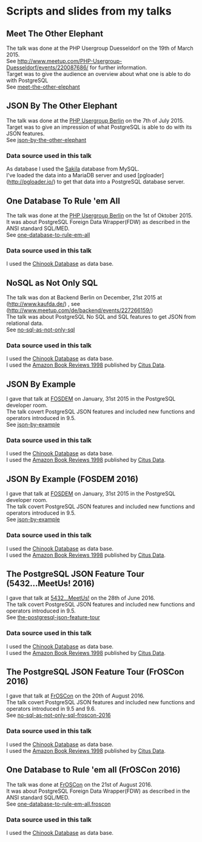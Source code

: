 # Scripts and slides from my talks

## Meet The Other Elephant
The talk was done at the PHP Usergroup Duesseldorf on the 19th of March 2015.  
See http://www.meetup.com/PHP-Usergroup-Duesseldorf/events/220087686/ for further information.  
Target was to give the audience an overview about what one is able to do with PostgreSQL  
See [meet-the-other-elephant](https://github.com/sjstoelting/talks/tree/master/meet-the-other-elephant)

## JSON By The Other Elephant
The talk was done at the [PHP Usergroup Berlin](http://www.bephpug.de/2015/07/07/july.html) on the 7th of July 2015.  
Target was to give an impression of what PostgreSQL is able to do with its JSON features.  
See [json-by-the-other-elephant](https://github.com/sjstoelting/talks/tree/master/json-by-the-other-elephant)

### Data source used in this talk
As database I used the [Sakila](http://dev.mysql.com/doc/index-other.html) database from MySQL.  
I've loaded the data into a MariaDB server and used [pgloader] (http://pgloader.io/) to get that data into a PostgreSQL database server.

## One Database To Rule 'em All
The talk was done at the [PHP Usergroup Berlin](http://www.bephpug.de/2015/09/01/september.html) on the 1st of Oktober 2015.  
It was about PostgreSQL Foreign Data Wrapper(FDW) as described in the  ANSI standard SQL/MED.   
See [one-database-to-rule-em-all](https://github.com/sjstoelting/talks/tree/master/one-database-to-rule-em-all)

### Data source used in this talk
I used the [Chinook Database](http://chinookdatabase.codeplex.com/) as data base.

## NoSQL as Not Only SQL
The talk was don at Backend Berlin on December, 21st 2015 at (http://www.kaufda.de/) , see (http://www.meetup.com/de/backend/events/227266159/)  
The talk was about PostgreSQL No SQL and SQL features to get JSON from relational data.   
See [no-sql-as-not-only-sql](https://github.com/sjstoelting/talks/tree/master/no-sql-as-not-only-sql)

### Data source used in this talk
I used the [Chinook Database](http://chinookdatabase.codeplex.com/) as data base.  
I used the [Amazon Book Reviews 1998](http://examples.citusdata.com/customer_reviews_nested_1998.json.gz) published by [Citus Data](https://www.citusdata.com/).  

## JSON By Example
I gave that talk at [FOSDEM](https://fosdem.org/2016/) on January, 31st 2015 in the PostgreSQL developer room.  
The talk covert PostgreSQL JSON features and included new functions and operators introduced in 9.5.  
See [json-by-example](https://github.com/sjstoelting/talks/tree/master/json-by-example)

### Data source used in this talk
I used the [Chinook Database](http://chinookdatabase.codeplex.com/) as data base.  
I used the [Amazon Book Reviews 1998](http://examples.citusdata.com/customer_reviews_nested_1998.json.gz) published by [Citus Data](https://www.citusdata.com/).

## JSON By Example (FOSDEM 2016)
I gave that talk at [FOSDEM](https://fosdem.org/2016/) on January, 31st 2015 in the PostgreSQL developer room.  
The talk covert PostgreSQL JSON features and included new functions and operators introduced in 9.5.  
See [json-by-example](https://github.com/sjstoelting/talks/tree/master/json-by-example)

### Data source used in this talk
I used the [Chinook Database](http://chinookdatabase.codeplex.com/) as data base.  
I used the [Amazon Book Reviews 1998](http://examples.citusdata.com/customer_reviews_nested_1998.json.gz) published by [Citus Data](https://www.citusdata.com/).

## The PostgreSQL JSON Feature Tour (5432...MeetUs! 2016)
I gave that talk at [5432...MeetUs!](http://5432meet.us/en/home-en/) on the 28th of June 2016.  
The talk covert PostgreSQL JSON features and included new functions and operators introduced in 9.5.  
See [the-postgresql-json-feature-tour](https://github.com/sjstoelting/talks/tree/master/the-postgresql-json-feature-tour)

### Data source used in this talk
I used the [Chinook Database](http://chinookdatabase.codeplex.com/) as data base.  
I used the [Amazon Book Reviews 1998](http://examples.citusdata.com/customer_reviews_nested_1998.json.gz) published by [Citus Data](https://www.citusdata.com/).

## The PostgreSQL JSON Feature Tour (FrOSCon 2016)
I gave that talk at [FrOSCon](https://www.froscon.de/) on the 20th of August 2016.  
The talk covert PostgreSQL JSON features and included new functions and operators introduced in 9.5 and 9.6.  
See [no-sql-as-not-only-sql-froscon-2016](https://github.com/sjstoelting/talks/tree/master/no-sql-as-not-only-sql-froscon-2016)

### Data source used in this talk
I used the [Chinook Database](http://chinookdatabase.codeplex.com/) as data base.  
I used the [Amazon Book Reviews 1998](http://examples.citusdata.com/customer_reviews_nested_1998.json.gz) published by [Citus Data](https://www.citusdata.com/).

## One Database to Rule 'em all (FrOSCon 2016)
The talk was done at [FrOSCon](https://www.froscon.de/) on the 21st of August 2016.  
It was about PostgreSQL Foreign Data Wrapper(FDW) as described in the  ANSI standard SQL/MED.  
See [one-database-to-rule-em-all.froscon](https://github.com/sjstoelting/talks/tree/master/one-database-to-rule-em-all.froscon)

### Data source used in this talk
I used the [Chinook Database](http://chinookdatabase.codeplex.com/) as data base.
